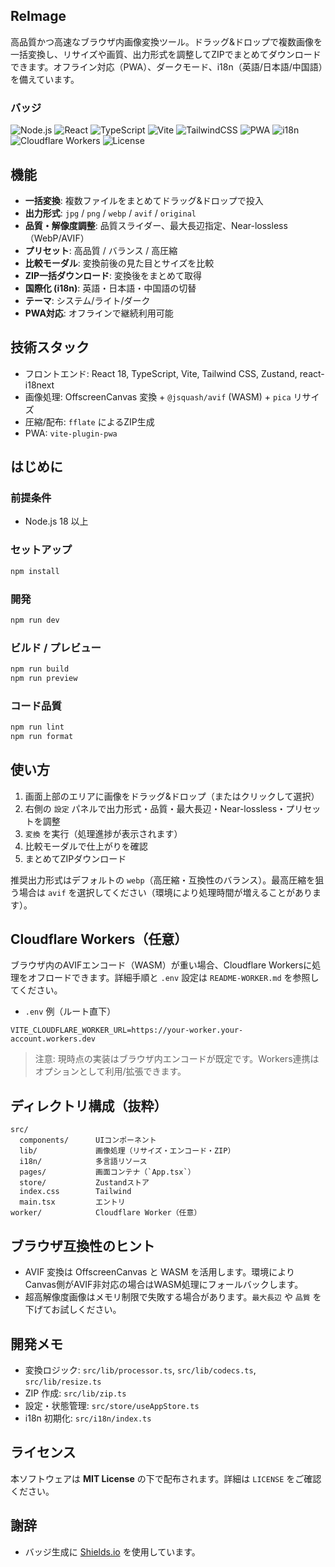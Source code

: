 ## ReImage

高品質かつ高速なブラウザ内画像変換ツール。ドラッグ&ドロップで複数画像を一括変換し、リサイズや画質、出力形式を調整してZIPでまとめてダウンロードできます。オフライン対応（PWA）、ダークモード、i18n（英語/日本語/中国語）を備えています。

### バッジ

![Node.js](https://img.shields.io/badge/Node.js-%E2%89%A5%2018-339933?logo=nodedotjs&logoColor=white)
![React](https://img.shields.io/badge/React-18-61DAFB?logo=react&logoColor=white)
![TypeScript](https://img.shields.io/badge/TypeScript-5-3178C6?logo=typescript&logoColor=white)
![Vite](https://img.shields.io/badge/Vite-7-646CFF?logo=vite&logoColor=white)
![TailwindCSS](https://img.shields.io/badge/TailwindCSS-3-38B2AC?logo=tailwindcss&logoColor=white)
![PWA](https://img.shields.io/badge/PWA-ready-5A0FC8)
![i18n](https://img.shields.io/badge/i18n-en%2Fja%2Fzh-ff69b4)
![Cloudflare Workers](https://img.shields.io/badge/Cloudflare%20Workers-optional-F38020?logo=cloudflareworkers&logoColor=white)
![License](https://img.shields.io/badge/license-MIT-blue)

## 機能

- **一括変換**: 複数ファイルをまとめてドラッグ&ドロップで投入
- **出力形式**: `jpg` / `png` / `webp` / `avif` / `original`
- **品質・解像度調整**: 品質スライダー、最大長辺指定、Near-lossless（WebP/AVIF）
- **プリセット**: 高品質 / バランス / 高圧縮
- **比較モーダル**: 変換前後の見た目とサイズを比較
- **ZIP一括ダウンロード**: 変換後をまとめて取得
- **国際化 (i18n)**: 英語・日本語・中国語の切替
- **テーマ**: システム/ライト/ダーク
- **PWA対応**: オフラインで継続利用可能

## 技術スタック

- フロントエンド: React 18, TypeScript, Vite, Tailwind CSS, Zustand, react-i18next
- 画像処理: OffscreenCanvas 変換 + `@jsquash/avif` (WASM) + `pica` リサイズ
- 圧縮/配布: `fflate` によるZIP生成
- PWA: `vite-plugin-pwa`

## はじめに

### 前提条件

- Node.js 18 以上

### セットアップ

```bash
npm install
```

### 開発

```bash
npm run dev
```

### ビルド / プレビュー

```bash
npm run build
npm run preview
```

### コード品質

```bash
npm run lint
npm run format
```

## 使い方

1. 画面上部のエリアに画像をドラッグ&ドロップ（またはクリックして選択）
2. 右側の `設定` パネルで出力形式・品質・最大長辺・Near-lossless・プリセットを調整
3. `変換` を実行（処理進捗が表示されます）
4. 比較モーダルで仕上がりを確認
5. まとめてZIPダウンロード

推奨出力形式はデフォルトの `webp`（高圧縮・互換性のバランス）。最高圧縮を狙う場合は `avif` を選択してください（環境により処理時間が増えることがあります）。

## Cloudflare Workers（任意）

ブラウザ内のAVIFエンコード（WASM）が重い場合、Cloudflare Workersに処理をオフロードできます。詳細手順と `.env` 設定は `README-WORKER.md` を参照してください。

- `.env` 例（ルート直下）

```env
VITE_CLOUDFLARE_WORKER_URL=https://your-worker.your-account.workers.dev
```

> 注意: 現時点の実装はブラウザ内エンコードが既定です。Workers連携はオプションとして利用/拡張できます。

## ディレクトリ構成（抜粋）

```text
src/
  components/      UIコンポーネント
  lib/             画像処理（リサイズ・エンコード・ZIP）
  i18n/            多言語リソース
  pages/           画面コンテナ（`App.tsx`）
  store/           Zustandストア
  index.css        Tailwind
  main.tsx         エントリ
worker/            Cloudflare Worker（任意）
```

## ブラウザ互換性のヒント

- AVIF 変換は OffscreenCanvas と WASM を活用します。環境によりCanvas側がAVIF非対応の場合はWASM処理にフォールバックします。
- 超高解像度画像はメモリ制限で失敗する場合があります。`最大長辺` や `品質` を下げてお試しください。

## 開発メモ

- 変換ロジック: `src/lib/processor.ts`, `src/lib/codecs.ts`, `src/lib/resize.ts`
- ZIP 作成: `src/lib/zip.ts`
- 設定・状態管理: `src/store/useAppStore.ts`
- i18n 初期化: `src/i18n/index.ts`

## ライセンス

本ソフトウェアは **MIT License** の下で配布されます。詳細は `LICENSE` をご確認ください。

## 謝辞

- バッジ生成に [Shields.io](https://shields.io/) を使用しています。


